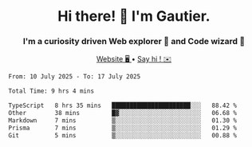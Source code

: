 <h1 align="center">Hi there! 👋 I'm Gautier.</h1>
<h3 align="center">I'm a curiosity driven Web explorer 🚀 and Code wizard 🧙</h3>

<p align="center">
  <a href="https://xisabla.github.io/">Website 🖥️ </a> •
  <a href="mailto:xisabla.dev@gmail.com">Say hi ! ✉️</a>
</p>

<!--START_SECTION:waka-->

```txt
From: 10 July 2025 - To: 17 July 2025

Total Time: 9 hrs 4 mins

TypeScript   8 hrs 35 mins   ██████████████████████░░░   88.42 %
Other        38 mins         █▓░░░░░░░░░░░░░░░░░░░░░░░   06.68 %
Markdown     7 mins          ▒░░░░░░░░░░░░░░░░░░░░░░░░   01.30 %
Prisma       7 mins          ▒░░░░░░░░░░░░░░░░░░░░░░░░   01.29 %
Git          5 mins          ▒░░░░░░░░░░░░░░░░░░░░░░░░   00.88 %
```

<!--END_SECTION:waka-->
